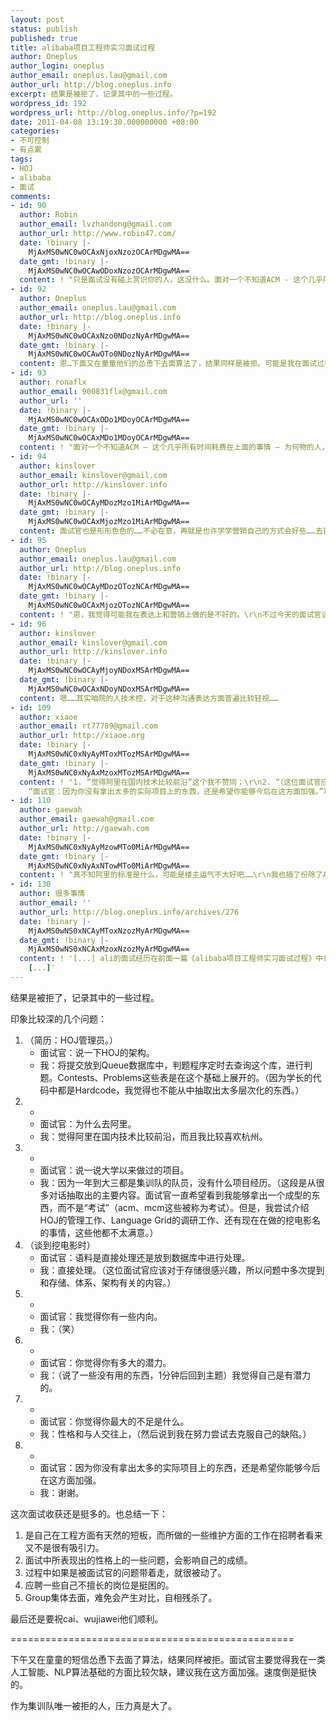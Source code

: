 ```yaml
---
layout: post
status: publish
published: true
title: alibaba项目工程师实习面试过程
author: Oneplus
author_login: oneplus
author_email: oneplus.lau@gmail.com
author_url: http://blog.oneplus.info
excerpt: 结果是被拒了，记录其中的一些过程。
wordpress_id: 192
wordpress_url: http://blog.oneplus.info/?p=192
date: 2011-04-08 13:19:30.000000000 +08:00
categories:
- 不可控制
- 有点累
tags:
- HOJ
- alibaba
- 面试
comments:
- id: 90
  author: Robin
  author_email: lvzhandong@gmail.com
  author_url: http://www.robin47.com/
  date: !binary |-
    MjAxMS0wNC0wOCAxNjoxNzozOCArMDgwMA==
  date_gmt: !binary |-
    MjAxMS0wNC0wOCAwODoxNzozOCArMDgwMA==
  content: ! "只是面试没有碰上赏识你的人，这没什么。面对一个不知道ACM - 这个几乎所有时间耗费在上面的事情 - 为何物的人，很难。\r\n不过其实很多公司确实是觉得本科生没有项目经验很正常，算法才是很重要的东西。\r\n这是你的优势。\r\n来百度吧。"
- id: 92
  author: Oneplus
  author_email: oneplus.lau@gmail.com
  author_url: http://blog.oneplus.info
  date: !binary |-
    MjAxMS0wNC0wOCAxNzo0NDozNyArMDgwMA==
  date_gmt: !binary |-
    MjAxMS0wNC0wOCAwOTo0NDozNyArMDgwMA==
  content: 恩…下面又在童童他们的怂恿下去面算法了，结果同样是被拒。可能是我在面试过程中出了一些问题吧。我还是老老实实地在cir呆着，好好学习吧。
- id: 93
  author: ronaflx
  author_email: 900831flx@gmail.com
  author_url: ''
  date: !binary |-
    MjAxMS0wNC0wOCAxODo1MDoyOCArMDgwMA==
  date_gmt: !binary |-
    MjAxMS0wNC0wOCAxMDo1MDoyOCArMDgwMA==
  content: ! "面对一个不知道ACM – 这个几乎所有时间耗费在上面的事情 – 为何物的人，很难。\r\n我要是面试就怕这个……希望我大三的时候不要太悲剧"
- id: 94
  author: kinslover
  author_email: kinslover@gmail.com
  author_url: http://kinslover.info
  date: !binary |-
    MjAxMS0wNC0wOCAyMDozMzo1MiArMDgwMA==
  date_gmt: !binary |-
    MjAxMS0wNC0wOCAxMjozMzo1MiArMDgwMA==
  content: 面试官也是形形色色的……不必在意，再就是也许学学营销自己的方式会好些……去百度呗……在CIR待着也不错
- id: 95
  author: Oneplus
  author_email: oneplus.lau@gmail.com
  author_url: http://blog.oneplus.info
  date: !binary |-
    MjAxMS0wNC0wOCAyMDozOTozNCArMDgwMA==
  date_gmt: !binary |-
    MjAxMS0wNC0wOCAxMjozOTozNCArMDgwMA==
  content: ! "恩，我觉得可能我在表达上和营销上做的是不好的。\r\n不过今天的面试官谈到在cir好好学习，我觉得还是有指导性的。应该多读书、读paper。"
- id: 96
  author: kinslover
  author_email: kinslover@gmail.com
  author_url: http://kinslover.info
  date: !binary |-
    MjAxMS0wNC0wOCAyMjoyNDoxMSArMDgwMA==
  date_gmt: !binary |-
    MjAxMS0wNC0wOCAxNDoyNDoxMSArMDgwMA==
  content: 嗯……其实咱院的人技术控，对于这种沟通表达方面普遍比较轻视……
- id: 109
  author: xiaoe
  author_email: rt77789@gmail.com
  author_url: http://xiaoe.org
  date: !binary |-
    MjAxMS0wNC0xNyAyMToxMTozMSArMDgwMA==
  date_gmt: !binary |-
    MjAxMS0wNC0xNyAxMzoxMTozMSArMDgwMA==
  content: ! "1. “觉得阿里在国内技术比较前沿”这个我不赞同；\r\n2. “（这位面试官应该对于存储很感兴趣，所以问题中多次提到和存储、体系、架构有关的内容。）”就我看ali所谓的技术主要就是存储和网站；\r\n3.
    “面试官：因为你没有拿出太多的实际项目上的东西，还是希望你能够今后在这方面加强。”项目做的多自然好，但是就我个人看，这些无非就是纯经验积累，你不可能总寄希望于打小怪打出来个史诗极品装备吧。\r\n综上，个人认为：你不适合ali，所以，这个面试是个喜剧。"
- id: 110
  author: gaewah
  author_email: gaewah@gmail.com
  author_url: http://gaewah.com
  date: !binary |-
    MjAxMS0wNC0xNyAyMzowMTo0MiArMDgwMA==
  date_gmt: !binary |-
    MjAxMS0wNC0xNyAxNTowMTo0MiArMDgwMA==
  content: ! "真不知阿里的标准是什么，可能是楼主运气不大好吧……\r\n我也搞了份除了ACM什么都没写的简历给他们，面的算法，他们也没有表现出对ACM的特别了解，问得问题也大多答不上，但却糊里糊涂的过了。\r\n\r\n楼主是HITOJ的developer么？我觉得楼主应该去更牛X的地方，感觉ali还是偏电子商务了，做互联网吧应该去更专业的地方或者小公司？个人见解。。。"
- id: 130
  author: 很多事情
  author_email: ''
  author_url: http://blog.oneplus.info/archives/276
  date: !binary |-
    MjAxMS0wNS0xNCAyMToxNzozMyArMDgwMA==
  date_gmt: !binary |-
    MjAxMS0wNS0xNCAxMzoxNzozMyArMDgwMA==
  content: ! '[...] ali的面试经历在前面一篇《alibaba项目工程师实习面试过程》中记录得比较清楚。腾讯过笔试后，先是一个开发的工程师面的我，问题集中在以下一些方面
    [...]'
---
```

结果是被拒了，记录其中的一些过程。

印象比较深的几个问题：

1. （简历：HOJ管理员。）
    * 面试官：说一下HOJ的架构。
    * 我：将提交放到Queue数据库中，判题程序定时去查询这个库，进行判题。Contests、Problems这些表是在这个基础上展开的。（因为学长的代码中都是Hardcode，我觉得也不能从中抽取出太多层次化的东西。）
2. -
    * 面试官：为什么去阿里。
    * 我：觉得阿里在国内技术比较前沿，而且我比较喜欢杭州。
3. -
    * 面试官：说一说大学以来做过的项目。
    * 我：因为一年到大三都是集训队的队员，没有什么项目经历。（这段是从很多对话抽取出的主要内容。面试官一直希望看到我能够拿出一个成型的东西，而不是“考试”（acm、mcm这些被称为考试）。但是，我尝试介绍HOJ的管理工作、Language Grid的调研工作、还有现在在做的挖电影名的事情，这些他都不太满意。）
4. （谈到挖电影时）
    * 面试官：语料是直接处理还是放到数据库中进行处理。
    * 我：直接处理。（这位面试官应该对于存储很感兴趣，所以问题中多次提到和存储、体系、架构有关的内容。）
5. -
    * 面试官：我觉得你有一些内向。
    * 我：（笑）
6. -
    * 面试官：你觉得你有多大的潜力。
    * 我：（说了一些没有用的东西，1分钟后回到主题）我觉得自己是有潜力的。
7. -
    * 面试官：你觉得你最大的不足是什么。
    * 我：性格和与人交往上，（然后说到我在努力尝试去克服自己的缺陷。）
8. -
    * 面试官：因为你没有拿出太多的实际项目上的东西，还是希望你能够今后在这方面加强。
    * 我：谢谢。

这次面试收获还是挺多的。也总结一下：

1. 是自己在工程方面有天然的短板，而所做的一些维护方面的工作在招聘者看来又不是很有吸引力。
2. 面试中所表现出的性格上的一些问题，会影响自己的成绩。
3. 过程中如果是被面试官的问题带着走，就很被动了。
4. 应聘一些自己不擅长的岗位是挺困的。
5. Group集体去面，难免会产生对比，自相残杀了。

最后还是要祝cai、wujiawei他们顺利。

=================================================

下午又在童童的短信怂恿下去面了算法，结果同样被拒。面试官主要觉得我在一类人工智能、NLP算法基础的方面比较欠缺，建议我在这方面加强。速度倒是挺快的。

作为集训队唯一被拒的人，压力真是大了。
